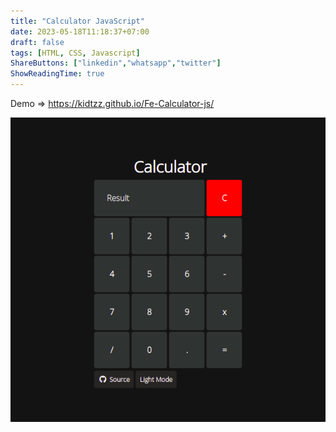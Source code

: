 ```yaml
---
title: "Calculator JavaScript"
date: 2023-05-18T11:18:37+07:00
draft: false
tags: [HTML, CSS, Javascript]
ShareButtons: ["linkedin","whatsapp","twitter"]
ShowReadingTime: true
---
```


Demo => https://kidtzz.github.io/Fe-Calculator-js/

![CalculatorJavaScript](./CalculatorJavaScript.png)